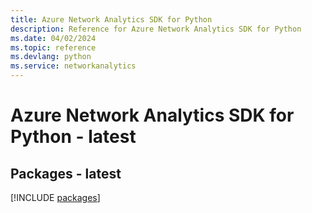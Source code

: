 ```yaml
---
title: Azure Network Analytics SDK for Python
description: Reference for Azure Network Analytics SDK for Python
ms.date: 04/02/2024
ms.topic: reference
ms.devlang: python
ms.service: networkanalytics
---
```

# Azure Network Analytics SDK for Python - latest
## Packages - latest
[!INCLUDE [packages](network-analytics-index.md)]